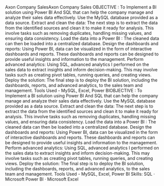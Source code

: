 
Axon Company SalesAxon Company Sales
OBJECTIVE : To Implement a BI solution using Power BI And SQL that can help the company manage and analyze their sales data effectively.
 Use the MySQL database provided as a data source.
Extract and clean the data: The next step is to extract the data from the identified sources and clean it to make it ready for analysis. This involve tasks such as removing duplicates, handling missing values, and ensuring data consistency.
Load the data into a Power BI : The cleaned data can then be loaded into a centralized database.
Design the dashboards and reports: Using Power BI, data can be visualized in the form of interactive dashboards and reports. These dashboards and reports can be designed to provide useful insights and information to the management.
Perform advanced analytics: Using SQL, advanced analytics I performed on the sales data to extract insights and inform decision-making. This may involve tasks such as creating pivot tables, running queries, and creating views.
Deploy the solution: The final step is to deploy the BI solution, including the dashboards, reports, and advanced analytics, to the sales team and management. 
Tools Used - MySQL, Excel, Power BIOBJECTIVE : To Implement a BI solution using Power BI And SQL that can help the company manage and analyze their sales data effectively. Use the MySQL database provided as a data source. Extract and clean the data: The next step is to extract the data from the identified sources and clean it to make it ready for analysis. This involve tasks such as removing duplicates, handling missing values, and ensuring data consistency. Load the data into a Power BI : The cleaned data can then be loaded into a centralized database. Design the dashboards and reports: Using Power BI, data can be visualized in the form of interactive dashboards and reports. These dashboards and reports can be designed to provide useful insights and information to the management. Perform advanced analytics: Using SQL, advanced analytics I performed on the sales data to extract insights and inform decision-making. This may involve tasks such as creating pivot tables, running queries, and creating views. Deploy the solution: The final step is to deploy the BI solution, including the dashboards, reports, and advanced analytics, to the sales team and management. Tools Used - MySQL, Excel, Power BI
Skills: SQL · Microsoft Power BI · Microsoft Excel
